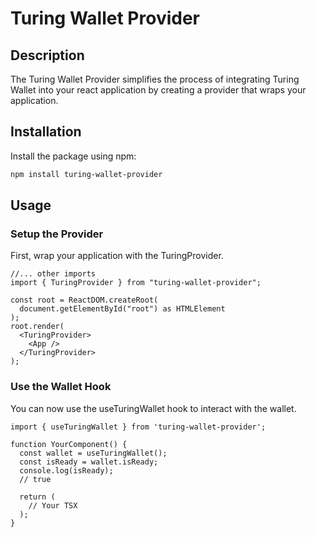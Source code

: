 # Turing Wallet Provider 

## Description

The Turing Wallet Provider simplifies the process of integrating Turing Wallet into your react application by creating a provider that wraps your application.

## Installation

Install the package using npm:

```sh
npm install turing-wallet-provider
```

## Usage

### Setup the Provider

First, wrap your application with the TuringProvider.

```tsx
//... other imports
import { TuringProvider } from "turing-wallet-provider";

const root = ReactDOM.createRoot(
  document.getElementById("root") as HTMLElement
);
root.render(
  <TuringProvider>
    <App />
  </TuringProvider>
);
```

### Use the Wallet Hook

You can now use the useTuringWallet hook to interact with the wallet.

```tsx
import { useTuringWallet } from 'turing-wallet-provider';

function YourComponent() {
  const wallet = useTuringWallet();
  const isReady = wallet.isReady;
  console.log(isReady);
  // true

  return (
    // Your TSX
  );
}
```


